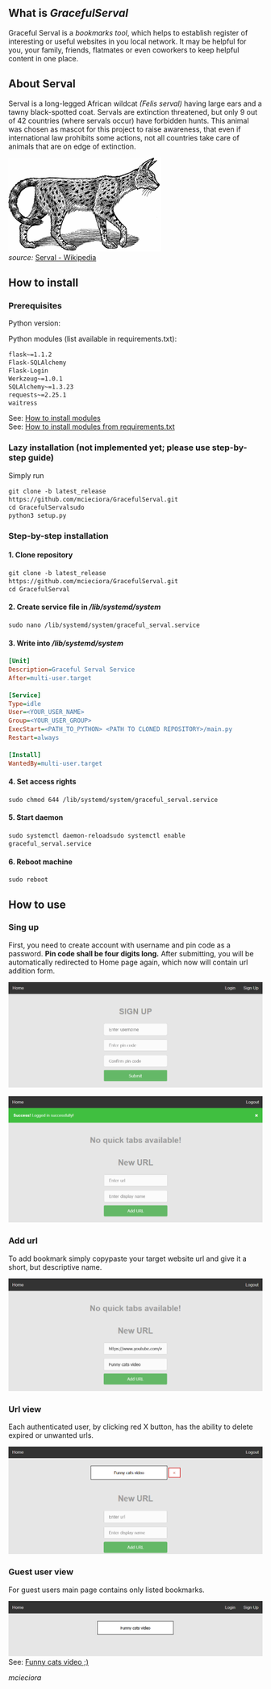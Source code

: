 
<h2>What is <i>GracefulServal</i></h2>  
Graceful Serval is a <i>bookmarks tool</i>, which helps to establish register of interesting or useful websites in you local network. It may be helpful for you, your family, friends, flatmates or even coworkers to keep helpful content in one place.  
  
<h2>About Serval</h2>  
Serval is a long-legged African wildcat <i>(Felis serval)</i> having large ears and a tawny black-spotted coat. Servals are extinction threatened, but only 9 out of 42 countries (where servals occur) have forbidden hunts.  
This animal was chosen as mascot for this project to raise awareness, that even if international law prohibits some actions, not all countries take care of animals that are on edge of extinction.  
  
![alt text](doc/serval.PNG)\
<i>source:</i> [Serval - Wikipedia](https://en.wikipedia.org/wiki/Serval)
<h2>How to install</h2>
<h3>Prerequisites</h3>  
Python version: 
  
Python modules (list available in requirements.txt):  
```
flask~=1.1.2  
Flask-SQLAlchemy  
Flask-Login  
Werkzeug~=1.0.1  
SQLAlchemy~=1.3.23  
requests~=2.25.1  
waitress  
```
  
See: [How to install modules](https://packaging.python.org/tutorials/installing-packages/#use-pip-for-installing) \
See: [How to install modules from requirements.txt](https://packaging.python.org/tutorials/installing-packages/#requirements-files)  
  
  
<h3>Lazy installation (not implemented yet; please use step-by-step guide)</h3>  
Simply run  
 
```
git clone -b latest_release https://github.com/mcieciora/GracefulServal.git
cd GracefulServalsudo 
python3 setup.py
```  
  
<h3>Step-by-step installation</h3>  
<h4>1. Clone repository</h4>  

```
git clone -b latest_release https://github.com/mcieciora/GracefulServal.git
cd GracefulServal
```
<h4>2. Create service file in <i>/lib/systemd/system</i></h4>  

```
sudo nano /lib/systemd/system/graceful_serval.service
```

<h4>3. Write into <i>/lib/systemd/system</i></h4>  

```ini  
[Unit]  
Description=Graceful Serval Service  
After=multi-user.target  
  
[Service]  
Type=idle  
User=<YOUR_USER_NAME>  
Group=<YOUR_USER_GROUP>  
ExecStart=<PATH_TO_PYTHON> <PATH TO CLONED REPOSITORY>/main.py  
Restart=always  
  
[Install]  
WantedBy=multi-user.target  
```  
<h4>4. Set access rights</h4>  

```
sudo chmod 644 /lib/systemd/system/graceful_serval.service
```  
<h4>5. Start daemon </h4>  

```
sudo systemctl daemon-reloadsudo systemctl enable graceful_serval.service
```  
<h4>6. Reboot machine</h4>  

```
sudo reboot
```  
<h2>How to use</h2>  
<h3>Sing up</h3>  
  
First, you need to create account with username and pin code as a password. <b>Pin code shall be four digits long.</b> After submitting, you will be automatically redirected to Home page again, which now will contain url addition form.  
  
![alt text](doc/singup.PNG)  
  
![alt text](doc/main.PNG)  
  
  
<h3>Add url</h3>  
  
To add bookmark simply copypaste your target website url and give it a short, but descriptive name.  
  
![alt text](doc/add_url.PNG)
  
<h3>Url view</h3>  
  
Each authenticated user, by clicking red X button, has the ability to delete expired or unwanted urls.  
  
![alt text](doc/url_added.PNG)  
  
<h3>Guest user view</h3>  
  
For guest users main page contains only listed bookmarks.  
  
![alt text](doc/user_view.PNG)  
See: [Funny cats video ;)](https://www.youtube.com/watch?v=eX2qFMC8cFo)
  
<i>mcieciora</i>
